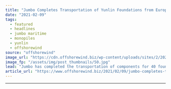 ```yaml
---
title: "Jumbo Completes Transportation of Yunlin Foundations from Europe"
date: "2021-02-09"
tags: 
  - featured
  - headlines
  - jumbo maritime
  - monopiles
  - yunlin
  - offshorewind
source: "offshorewind"
image_url: "https://cdn.offshorewind.biz/wp-content/uploads/sites/2/2021/02/09140004/Fairpartner-10-TPs-for-Yunlin-from-Vlissingen-1.jpg"
image_fp: "/assets/img/post_thumbnails/50.jpg"
lead: "Jumbo has completed the transportation of components for 40 foundations for the Yunlin offshore"
article_url: "https://www.offshorewind.biz/2021/02/09/jumbo-completes-transportation-of-yunlin-foundations-from-europe/"
---
```


---
